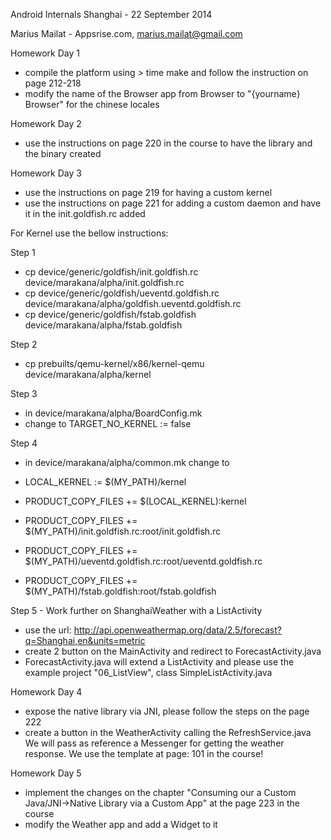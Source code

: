 Android Internals Shanghai - 22 September 2014

Marius Mailat - Appsrise.com, marius.mailat@gmail.com


Homework Day 1

- compile the platform using > time make and follow the instruction on page 212-218
- modify the name of the Browser app from Browser to "{yourname} Browser" for the chinese locales

Homework Day 2

- use the instructions on page 220 in the course to have the library and the binary created

Homework Day 3

- use the instructions on page 219 for having a custom kernel
- use the instructions on page 221 for adding a custom daemon and have it in the init.goldfish.rc added

For Kernel use the bellow instructions:

Step 1

- cp device/generic/goldfish/init.goldfish.rc device/marakana/alpha/init.goldfish.rc
- cp device/generic/goldfish/ueventd.goldfish.rc device/marakana/alpha/goldfish.ueventd.goldfish.rc
- cp device/generic/goldfish/fstab.goldfish device/marakana/alpha/fstab.goldfish

Step 2

- cp prebuilts/qemu-kernel/x86/kernel-qemu device/marakana/alpha/kernel

Step 3

- in device/marakana/alpha/BoardConfig.mk
- change to TARGET_NO_KERNEL := false

Step 4
- in  device/marakana/alpha/common.mk change to 

- LOCAL_KERNEL := $(MY_PATH)/kernel
- PRODUCT_COPY_FILES += $(LOCAL_KERNEL):kernel

- PRODUCT_COPY_FILES += $(MY_PATH)/init.goldfish.rc:root/init.goldfish.rc
- PRODUCT_COPY_FILES += $(MY_PATH)/ueventd.goldfish.rc:root/ueventd.goldfish.rc
- PRODUCT_COPY_FILES += $(MY_PATH)/fstab.goldfish:root/fstab.goldfish

Step 5 - Work further on ShanghaiWeather with a ListActivity
- use the url: http://api.openweathermap.org/data/2.5/forecast?q=Shanghai,en&units=metric
- create 2 button on the MainActivity and redirect to ForecastActivity.java
- ForecastActivity.java will extend a ListActivity and please use the example project "06_ListView", class SimpleListActivity.java

Homework Day 4

- expose the native library via JNI, please follow the steps on the page 222
- create a button in the WeatherActivity calling the RefreshService.java We will pass as reference a Messenger for getting the weather response. We use the template at page: 101 in the course! 

Homework Day 5

- implement the changes on the chapter "Consuming our a Custom Java/JNI→Native Library via a Custom App" at the page 223 in the course
- modify the Weather app and add a Widget to it